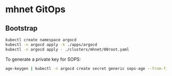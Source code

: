 # mhnet GitOps


## Bootstrap

```sh
kubectl create namespace argocd
kubectl -n argocd apply -k ./apps/argocd
kubectl -n argocd apply - ./clusters/mhnet/00root.yaml
```

To generate a private key for SOPS:
```sh
age-keygen | kubectl -n argocd create secret generic sops-age --from-file=keys.txt=/dev/stdin
```

